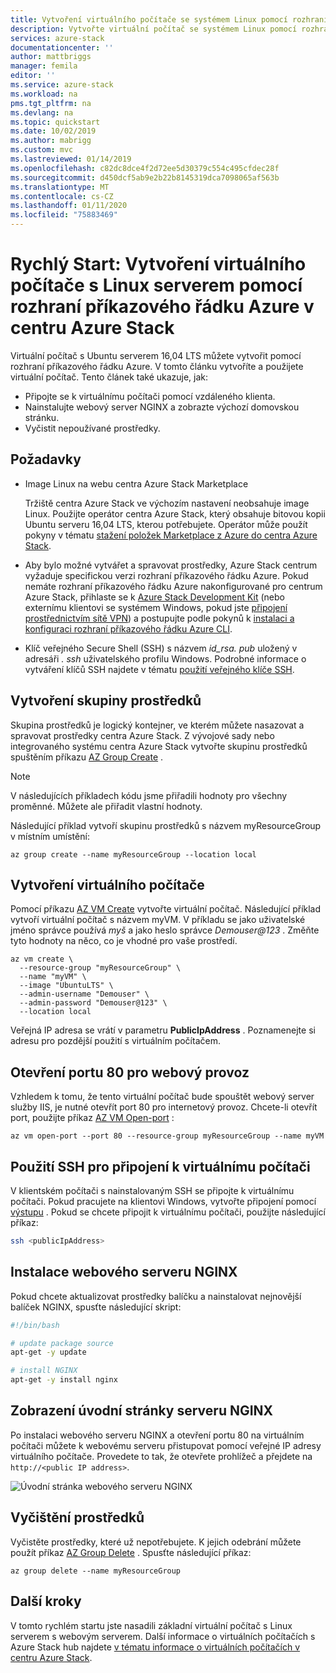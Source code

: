 ```yaml
---
title: Vytvoření virtuálního počítače se systémem Linux pomocí rozhraní příkazového řádku Azure v centru pro Azure Stack | Microsoft Docs
description: Vytvořte virtuální počítač se systémem Linux pomocí rozhraní příkazového řádku Azure v centru Azure Stack.
services: azure-stack
documentationcenter: ''
author: mattbriggs
manager: femila
editor: ''
ms.service: azure-stack
ms.workload: na
pms.tgt_pltfrm: na
ms.devlang: na
ms.topic: quickstart
ms.date: 10/02/2019
ms.author: mabrigg
ms.custom: mvc
ms.lastreviewed: 01/14/2019
ms.openlocfilehash: c82dc8dce4f2d72ee5d30379c554c495cfdec28f
ms.sourcegitcommit: d450dcf5ab9e2b22b8145319dca7098065af563b
ms.translationtype: MT
ms.contentlocale: cs-CZ
ms.lasthandoff: 01/11/2020
ms.locfileid: "75883469"
---
```

# <a name="quickstart-create-a-linux-server-vm-by-using-the-azure-cli-in-azure-stack-hub"></a>Rychlý Start: Vytvoření virtuálního počítače s Linux serverem pomocí rozhraní příkazového řádku Azure v centru Azure Stack

Virtuální počítač s Ubuntu serverem 16,04 LTS můžete vytvořit pomocí rozhraní příkazového řádku Azure. V tomto článku vytvoříte a použijete virtuální počítač. Tento článek také ukazuje, jak:

* Připojte se k virtuálnímu počítači pomocí vzdáleného klienta.
* Nainstalujte webový server NGINX a zobrazte výchozí domovskou stránku.
* Vyčistit nepoužívané prostředky.

## <a name="prerequisites"></a>Požadavky

* Image Linux na webu centra Azure Stack Marketplace

   Tržiště centra Azure Stack ve výchozím nastavení neobsahuje image Linux. Použijte operátor centra Azure Stack, který obsahuje bitovou kopii Ubuntu serveru 16,04 LTS, kterou potřebujete. Operátor může použít pokyny v tématu [stažení položek Marketplace z Azure do centra Azure Stack](../operator/azure-stack-download-azure-marketplace-item.md).

* Aby bylo možné vytvářet a spravovat prostředky, Azure Stack centrum vyžaduje specifickou verzi rozhraní příkazového řádku Azure. Pokud nemáte rozhraní příkazového řádku Azure nakonfigurované pro centrum Azure Stack, přihlaste se k [Azure Stack Development Kit](../asdk/asdk-connect.md#connect-to-azure-stack-using-rdp) (nebo externímu klientovi se systémem Windows, pokud jste [připojení prostřednictvím sítě VPN](../asdk/asdk-connect.md#connect-to-azure-stack-using-vpn)) a postupujte podle pokynů k [instalaci a konfiguraci rozhraní příkazového řádku Azure CLI](azure-stack-version-profiles-azurecli2.md).

* Klíč veřejného Secure Shell (SSH) s názvem *id_rsa. pub* uložený v adresáři *. ssh* uživatelského profilu Windows. Podrobné informace o vytváření klíčů SSH najdete v tématu [použití veřejného klíče SSH](azure-stack-dev-start-howto-ssh-public-key.md).

## <a name="create-a-resource-group"></a>Vytvoření skupiny prostředků

Skupina prostředků je logický kontejner, ve kterém můžete nasazovat a spravovat prostředky centra Azure Stack. Z vývojové sady nebo integrovaného systému centra Azure Stack vytvořte skupinu prostředků spuštěním příkazu [AZ Group Create](/cli/azure/group#az-group-create) .

> [!NOTE]
> V následujících příkladech kódu jsme přiřadili hodnoty pro všechny proměnné. Můžete ale přiřadit vlastní hodnoty.

Následující příklad vytvoří skupinu prostředků s názvem myResourceGroup v místním umístění: 

```cli
az group create --name myResourceGroup --location local
```

## <a name="create-a-virtual-machine"></a>Vytvoření virtuálního počítače

Pomocí příkazu [AZ VM Create](/cli/azure/vm#az-vm-create) vytvořte virtuální počítač. Následující příklad vytvoří virtuální počítač s názvem myVM. V příkladu se jako uživatelské jméno správce používá *myš* a jako heslo správce *Demouser@123* . Změňte tyto hodnoty na něco, co je vhodné pro vaše prostředí.

```cli
az vm create \
  --resource-group "myResourceGroup" \
  --name "myVM" \
  --image "UbuntuLTS" \
  --admin-username "Demouser" \
  --admin-password "Demouser@123" \
  --location local
```

Veřejná IP adresa se vrátí v parametru **PublicIpAddress** . Poznamenejte si adresu pro pozdější použití s virtuálním počítačem.

## <a name="open-port-80-for-web-traffic"></a>Otevření portu 80 pro webový provoz

Vzhledem k tomu, že tento virtuální počítač bude spouštět webový server služby IIS, je nutné otevřít port 80 pro internetový provoz. Chcete-li otevřít port, použijte příkaz [AZ VM Open-port](/cli/azure/vm) : 

```cli
az vm open-port --port 80 --resource-group myResourceGroup --name myVM
```

## <a name="use-ssh-to-connect-to-the-virtual-machine"></a>Použití SSH pro připojení k virtuálnímu počítači

V klientském počítači s nainstalovaným SSH se připojte k virtuálnímu počítači. Pokud pracujete na klientovi Windows, vytvořte připojení pomocí [výstupu](https://www.putty.org/) . Pokud se chcete připojit k virtuálnímu počítači, použijte následující příkaz:

```bash
ssh <publicIpAddress>
```

## <a name="install-the-nginx-web-server"></a>Instalace webového serveru NGINX

Pokud chcete aktualizovat prostředky balíčku a nainstalovat nejnovější balíček NGINX, spusťte následující skript:

```bash
#!/bin/bash

# update package source
apt-get -y update

# install NGINX
apt-get -y install nginx
```

## <a name="view-the-nginx-welcome-page"></a>Zobrazení úvodní stránky serveru NGINX

Po instalaci webového serveru NGINX a otevření portu 80 na virtuálním počítači můžete k webovému serveru přistupovat pomocí veřejné IP adresy virtuálního počítače. Provedete to tak, že otevřete prohlížeč a přejdete na ```http://<public IP address>```.

![Úvodní stránka webového serveru NGINX](./media/azure-stack-quick-create-vm-linux-cli/nginx.png)

## <a name="clean-up-resources"></a>Vyčištění prostředků

Vyčistěte prostředky, které už nepotřebujete. K jejich odebrání můžete použít příkaz [AZ Group Delete](/cli/azure/group#az-group-delete) . Spusťte následující příkaz:

```cli
az group delete --name myResourceGroup
```

## <a name="next-steps"></a>Další kroky

V tomto rychlém startu jste nasadili základní virtuální počítač s Linux serverem s webovým serverem. Další informace o virtuálních počítačích s Azure Stack hub najdete [v tématu informace o virtuálních počítačích v centru Azure Stack](azure-stack-vm-considerations.md).
